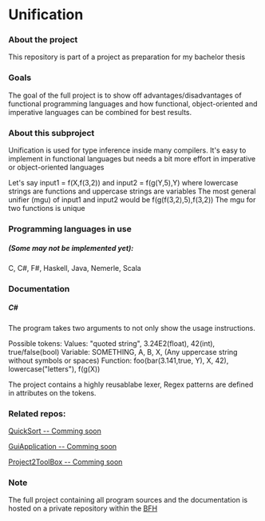 # Unification
### About the project
This repository is part of a project as preparation for my bachelor thesis
### Goals
The goal of the full project is to show off advantages/disadvantages of functional programming languages and how functional, object-oriented and imperative languages can be combined for best results.

### About this subproject
Unification is used for type inference inside many compilers. It's easy to implement in functional languages but needs a bit more effort in imperative or object-oriented languages 

Let's say input1 = f(X,f(3,2)) and input2 =  f(g(Y,5),Y) where lowercase strings are functions and uppercase strings are variables
The most general unifier (mgu) of input1 and input2 would be f(g(f(3,2),5),f(3,2))
The mgu for two functions is unique 

### Programming languages in use
##### (Some may not be implemented yet):
C, C#, F#, Haskell, Java, Nemerle, Scala

### Documentation
##### C# 
The program takes two arguments to not only show the usage instructions.

Possible tokens:
Values:   "quoted string", 3.24E2(float), 42(int), true/false(bool)
Variable: SOMETHING, A, B, X, (Any uppercase string without symbols or spaces)
Function: foo(bar(3.141,true, Y), X, 42), lowercase("letters"), f(g(X))

The project contains a highly reusablabe lexer, Regex patterns are defined in attributes on the tokens. 


### Related repos:

[QuickSort -- Comming soon](https://www.github.com/h3ll5ur7er/)

[GuiApplication -- Comming soon](https://www.github.com/h3ll5ur7er/)

[Project2ToolBox -- Comming soon](https://www.github.com/h3ll5ur7er/)


### Note
The full project containing all program sources and the documentation is hosted on a private repository within the [BFH](http://www.ti.bfh.ch/)
